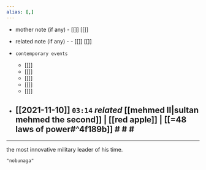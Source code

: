```yaml
---
alias: [,]
---
```

- mother note (if any)
		- [[]] [[]]
- related note (if any) -
		- [[]] [[]]
- `contemporary events`
	- [[]]
	- [[]]
	- [[]]
	- [[]]
	- [[]]

- [[2021-11-10]]  `03:14` _related_ [[mehmed II|sultan mehmed the second]] | [[red apple]] | [[=48 laws of power#^4f189b]] # # #
	- 
**************
the most innovative military leader of his time.

```query 2021-11-10 03:14
"nobunaga"
```